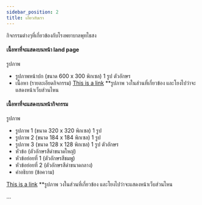 ```yaml
---
sidebar_position: 2
title: เกี่ยวกับเรา
---
```

กิจกรรมต่างๆที่เกี่ยวข้องกับโรงพยาบาลพุทไธสง

#### เนื้อหาที่จะแสดงบนหน้า land page
รูปภาพ
- รูปภาพหน้าปก (ขนาด 600 x 300 พิกเซล) 1 รูป
ตัวอักษร
- เนื้อหา (รายละเอียดกิจกรรม)
[This is a link](https://example.com)
**รูปภาพ วงในส่วนที่เกี่ยวข้อง และโยงไปว่าจะแสดงหน้าเว็บส่วนไหน

#### เนื้อหาที่จะแสดงบนหน้ากิจกรรม
รูปภาพ
- รูปภาพ 1 (ขนาด 320 x 320 พิกเซล) 1 รูป
- รูปภาพ 2 (ขนาด 184 x 184 พิกเซล) 1 รูป
- รูปภาพ 3 (ขนาด 128 x 128 พิกเซล) 1 รูป
ตัวอักษร
- หัวข้อ (ตัวอักษรสีดำขนาดใหญ่)
- หัวข้อย่อยที่ 1 (ตัวอักษรสีชมพู)
- หัวข้อย่อยที่ 2 (ตัวอักษรสีดำขนาดกลาง)
- คำอธิบาย (ข้อความ)

[This is a link](https://example.com)
**รูปภาพ วงในส่วนที่เกี่ยวข้อง และโยงไปว่าจะแสดงหน้าเว็บส่วนไหน


...
